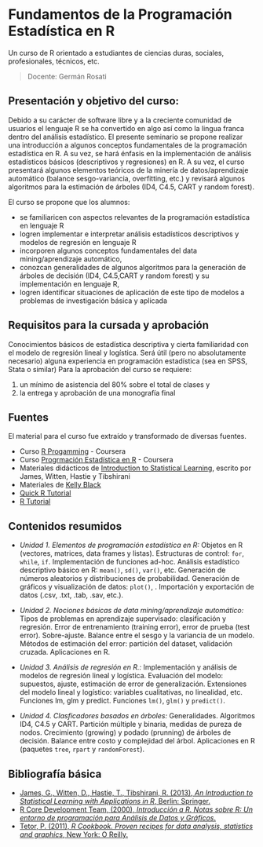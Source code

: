 # Fundamentos de la Programación Estadística en R

Un curso de R orientado a estudiantes de ciencias duras, sociales, profesionales, técnicos, etc.

> Docente: Germán Rosati

## Presentación y objetivo del curso:
Debido a su carácter de software libre y a la creciente comunidad de usuarios el lenguaje R se ha convertido en algo así como la lingua franca dentro del análisis estadístico. El presente seminario se propone realizar una introducción a algunos conceptos fundamentales de la programación estadística en R. A su vez, se hará énfasis en la implementación de análisis estadísticos básicos (descriptivos y regresiones) en R. A su vez, el curso presentará algunos elementos teóricos de la minería de datos/aprendizaje automático (balance sesgo-variancia, overfitting, etc.) y revisará algunos algoritmos para la estimación de árboles (ID4, C4.5, CART y random forest).

El curso se propone que los alumnos:

- se familiaricen con aspectos relevantes de la programación estadística en lenguaje R
- logren implementar e interpretar análisis estadísticos descriptivos y modelos de regresión en lenguaje R
- incorporen algunos conceptos fundamentales del data mining/aprendizaje automático,
- conozcan generalidades de algunos algoritmos para la generación de árboles de decisión (ID4, C4.5,CART y random forest) y su implementación en lenguaje R,
- logren identificar situaciones de aplicación de este tipo de modelos a problemas de investigación básica y aplicada

## Requisitos para la cursada y aprobación

Conocimientos básicos de estadística descriptiva y cierta familiaridad con el modelo de regresión lineal y logística. Será útil (pero no absolutamente necesario) alguna experiencia en programación estadística (sea en SPSS, Stata o similar)
Para la aprobación del curso se requiere:

1. un mínimo de asistencia del 80% sobre el total de clases y
2. la entrega y aprobación de una monografía final

## Fuentes

El material para el curso fue extraído y transformado de diversas fuentes.

- Curso [R Progamming](https://www.coursera.org/learn/r-programming) - Coursera
- Curso [Progrmación Estadística en R](https://www.coursera.org/learn/programacion-estadistica-r) - Coursera
- Materiales didácticos de [Introduction to Statistical Learning](http://www-bcf.usc.edu/~gareth/ISL/), escrito por James, Witten, Hastie y Tibshirani
- Materiales de [Kelly Black](http://www.cyclismo.org/tutorial/R/index.html#)
- [Quick R Tutorial](http://www.statmethods.net/index.html)
- [R Tutorial](http://www.r-tutor.com/)

## Contenidos resumidos

* *Unidad 1. Elementos de programación estadística en R:* Objetos en R (vectores, matrices, data frames y listas). Estructuras de control: `for`, `while`, `if`. Implementación de funciones ad-hoc. Análisis estadístico descriptivo básico en R: `mean()`, `sd()`, `var()`, etc. Generación de números aleatorios y distribuciones de probabilidad. Generación de gráficos y visualización de datos: `plot()`, . Importación y exportación de datos (.csv, .txt, .tab, .sav, etc.).

* *Unidad 2. Nociones básicas de data mining/aprendizaje automático:*  Tipos de problemas en aprendizaje supervisado: clasificación y regresión. Error de entrenamiento (training error), error de prueba (test error). Sobre-ajuste. Balance entre el sesgo y la variancia de un modelo. Métodos de estimación del error: partición del dataset, validación cruzada. Aplicaciones en R.

* *Unidad 3. Análisis de regresión en R.:*  Implementación y análisis de modelos de regresión lineal y logística. Evaluación del modelo: supuestos, ajuste, estimación de error de generalización. Extensiones del modelo lineal y logístico: variables cualitativas, no linealidad, etc. Funciones lm, glm y predict. Funciones `lm()`, `glm()` y `predict()`.

* *Unidad 4. Clasficadores basados en árboles:* Generalidades. Algoritmos ID4, C4.5 y CART. Partición múltiple y binaria, medidas de pureza de nodos. Crecimiento (growing) y podado (prunning) de árboles de decisión. Balance entre costo y complejidad del árbol. Aplicaciones en R (paquetes `tree`, `rpart` y `randomForest`).

## Bibliografía básica

+ [James, G., Witten, D., Hastie, T., Tibshirani, R. (2013), _An Introduction to Statistical Learning with Applications in R_, Berlin: Springer.](http://www-bcf.usc.edu/~gareth/ISL/)
+ [R Core Development Team, (2000), _Introducción a R. Notas sobre R: Un entorno de programación para Análisis de Datos y Gráficos_.]( https://cran.r-project.org/doc/contrib/R-intro-1.1.0-espanol.1.pdf)
+ [Tetor, P. (2011), _R Cookbook. Proven recipes for data analysis, statistics and graphics_, New York: O Reilly.](http://www.cookbook-r.com/)
